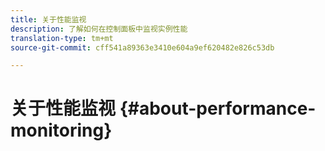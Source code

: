 ```yaml
---
title: 关于性能监视
description: 了解如何在控制面板中监视实例性能
translation-type: tm+mt
source-git-commit: cff541a89363e3410e604a9ef620482e826c53db

---
```



# 关于性能监视 {#about-performance-monitoring}


